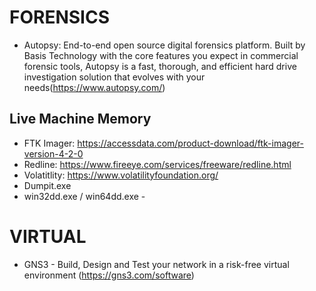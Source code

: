 # FORENSICS
- Autopsy: End-to-end open source digital forensics platform. Built by Basis Technology with the core features you expect in commercial forensic tools, 
          Autopsy is a fast, thorough, and efficient hard drive investigation solution that evolves with your needs(https://www.autopsy.com/)
## Live Machine Memory
- FTK Imager: https://accessdata.com/product-download/ftk-imager-version-4-2-0
- Redline: https://www.fireeye.com/services/freeware/redline.html
- Volatitlity: https://www.volatilityfoundation.org/
- Dumpit.exe
- win32dd.exe / win64dd.exe -

# VIRTUAL
- GNS3 - Build, Design and Test your network in a risk-free virtual environment (https://gns3.com/software)
